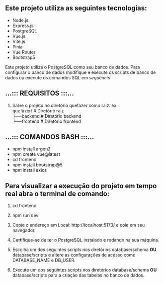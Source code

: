 ## Este projeto utiliza as seguintes tecnologias:
* Node.js
* Express.js
* PostgreSQL
* Vue.js
* Vite.js
* Pinia
* Vue Router
* Bootstrap5


Este projeto utiliza o PostgreSQL como seu banco de dados. Para configurar o banco de dados modifique e execute os scripts de banco de dados ou execute os comandos SQL em *sequência*.

## ...::: REQUISITOS :::... ##
1. Salve o projeto no diretório quefazer como raiz. ex:<br>
quefazer/           # Diretório raiz        <br>
    ├──backend      # Diretório backend     <br>
    └──frontend     # Diretório frontend    <br>
    
## ...::: COMANDOS BASH :::... ##
* npm install argon2
* npm create vue@latest
* cd frontend
* npm install bootstrap@5
* npm install axios

## Para visualizar a execução do projeto em tempo real abra o terminal de comando:
1. cd frontend
2. npm run dev
3. Copie o endereço em Local: http://localhost:5173/ e cole em seu navegador.

1.  Certifique-se de ter o PostgreSQL instalado e rodando na sua máquina.
2.  Escolha um dos seguintes scripts nos diretórios database/schema <b>OU</b> database/scripts e altere as configurações de acesso como DATABASE_NAME e DB_USER.
3.  Execute um dos seguintes scripts nos diretórios database/schema <b>OU</b> database/scripts para a criação das tabelas no banco de dados.